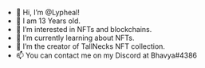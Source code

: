 - 👋 Hi, I’m @Lypheal!
- 🙂 I am 13 Years old.
- 👀 I’m interested in NFTs and blockchains. 
- 🌱 I’m currently learning about NFTs.
- 💞️ I’m the creator of TallNecks NFT collection.
- 📫 You can contact me on my Discord at Bhavya#4386
